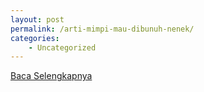```yaml
---
layout: post
permalink: /arti-mimpi-mau-dibunuh-nenek/
categories:
    - Uncategorized
---
```


[Baca Selengkapnya](/06)